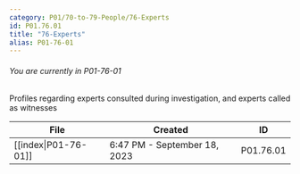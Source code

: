 ```yaml
---
category: P01/70-to-79-People/76-Experts
id: P01.76.01
title: "76-Experts"
alias: P01-76-01
---
```

###### You are currently in P01-76-01

Profiles regarding experts consulted during investigation, and experts called as witnesses

| File                                                                                          | Created                      | ID        |
| --------------------------------------------------------------------------------------------- | ---------------------------- | --------- |
| [[index\|P01-76-01]] | 6:47 PM - September 18, 2023 | P01.76.01 |

